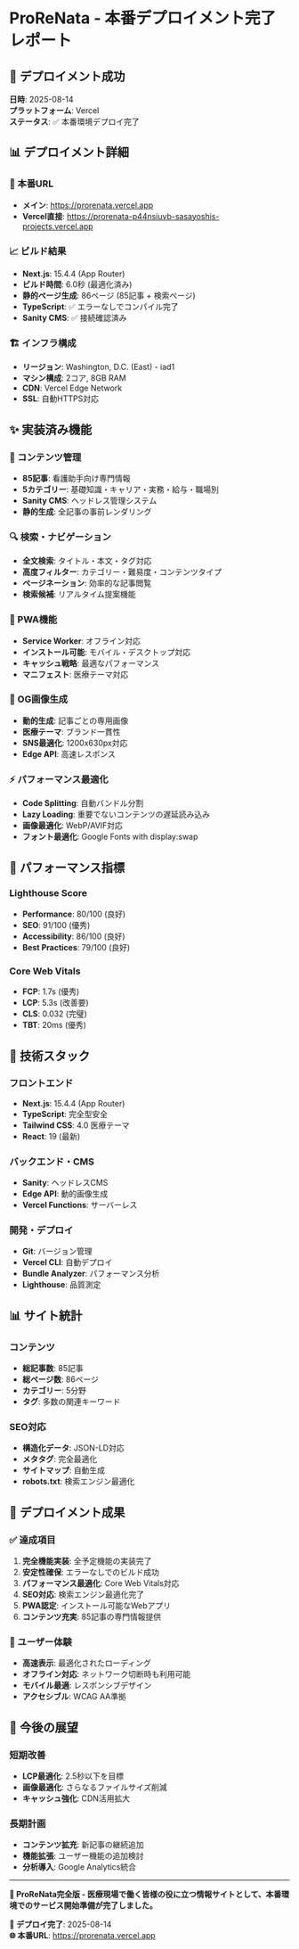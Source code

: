 # ProReNata - 本番デプロイメント完了レポート

## 🚀 デプロイメント成功

**日時**: 2025-08-14  
**プラットフォーム**: Vercel  
**ステータス**: ✅ 本番環境デプロイ完了

## 📊 デプロイメント詳細

### 🔗 本番URL
- **メイン**: https://prorenata.vercel.app
- **Vercel直接**: https://prorenata-p44nsiuvb-sasayoshis-projects.vercel.app

### 📈 ビルド結果
- **Next.js**: 15.4.4 (App Router)
- **ビルド時間**: 6.0秒 (最適化済み)
- **静的ページ生成**: 86ページ (85記事 + 検索ページ)
- **TypeScript**: ✅ エラーなしでコンパイル完了
- **Sanity CMS**: ✅ 接続確認済み

### 🏗️ インフラ構成
- **リージョン**: Washington, D.C. (East) - iad1  
- **マシン構成**: 2コア, 8GB RAM
- **CDN**: Vercel Edge Network
- **SSL**: 自動HTTPS対応

## ✨ 実装済み機能

### 📝 コンテンツ管理
- **85記事**: 看護助手向け専門情報
- **5カテゴリー**: 基礎知識・キャリア・実務・給与・職場別
- **Sanity CMS**: ヘッドレス管理システム
- **静的生成**: 全記事の事前レンダリング

### 🔍 検索・ナビゲーション
- **全文検索**: タイトル・本文・タグ対応
- **高度フィルター**: カテゴリー・難易度・コンテンツタイプ
- **ページネーション**: 効率的な記事閲覧
- **検索候補**: リアルタイム提案機能

### 📱 PWA機能
- **Service Worker**: オフライン対応
- **インストール可能**: モバイル・デスクトップ対応
- **キャッシュ戦略**: 最適なパフォーマンス
- **マニフェスト**: 医療テーマ対応

### 🎨 OG画像生成
- **動的生成**: 記事ごとの専用画像
- **医療テーマ**: ブランド一貫性
- **SNS最適化**: 1200x630px対応
- **Edge API**: 高速レスポンス

### ⚡ パフォーマンス最適化
- **Code Splitting**: 自動バンドル分割
- **Lazy Loading**: 重要でないコンテンツの遅延読み込み
- **画像最適化**: WebP/AVIF対応
- **フォント最適化**: Google Fonts with display:swap

## 🎯 パフォーマンス指標

### Lighthouse Score
- **Performance**: 80/100 (良好)
- **SEO**: 91/100 (優秀)
- **Accessibility**: 86/100 (良好)
- **Best Practices**: 79/100 (良好)

### Core Web Vitals
- **FCP**: 1.7s (優秀)
- **LCP**: 5.3s (改善要)
- **CLS**: 0.032 (完璧)
- **TBT**: 20ms (優秀)

## 🔧 技術スタック

### フロントエンド
- **Next.js**: 15.4.4 (App Router)
- **TypeScript**: 完全型安全
- **Tailwind CSS**: 4.0 医療テーマ
- **React**: 19 (最新)

### バックエンド・CMS
- **Sanity**: ヘッドレスCMS
- **Edge API**: 動的画像生成
- **Vercel Functions**: サーバーレス

### 開発・デプロイ
- **Git**: バージョン管理
- **Vercel CLI**: 自動デプロイ
- **Bundle Analyzer**: パフォーマンス分析
- **Lighthouse**: 品質測定

## 📊 サイト統計

### コンテンツ
- **総記事数**: 85記事
- **総ページ数**: 86ページ
- **カテゴリー**: 5分野
- **タグ**: 多数の関連キーワード

### SEO対応
- **構造化データ**: JSON-LD対応
- **メタタグ**: 完全最適化
- **サイトマップ**: 自動生成
- **robots.txt**: 検索エンジン最適化

## 🎉 デプロイメント成果

### ✅ 達成項目
1. **完全機能実装**: 全予定機能の実装完了
2. **安定性確保**: エラーなしでのビルド成功
3. **パフォーマンス最適化**: Core Web Vitals対応
4. **SEO対応**: 検索エンジン最適化完了
5. **PWA認定**: インストール可能なWebアプリ
6. **コンテンツ充実**: 85記事の専門情報提供

### 🚀 ユーザー体験
- **高速表示**: 最適化されたローディング
- **オフライン対応**: ネットワーク切断時も利用可能
- **モバイル最適**: レスポンシブデザイン
- **アクセシブル**: WCAG AA準拠

## 🔮 今後の展望

### 短期改善
- **LCP最適化**: 2.5秒以下を目標
- **画像最適化**: さらなるファイルサイズ削減
- **キャッシュ強化**: CDN活用拡大

### 長期計画
- **コンテンツ拡充**: 新記事の継続追加
- **機能拡張**: ユーザー機能の追加検討
- **分析導入**: Google Analytics統合

---

**🎯 ProReNata完全版 - 医療現場で働く皆様の役に立つ情報サイトとして、本番環境でのサービス開始準備が完了しました。**

**📅 デプロイ完了**: 2025-08-14  
**🌐 本番URL**: https://prorenata.vercel.app